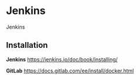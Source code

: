 # Jenkins
Jenkins 


## Installation

**Jenkins**
https://jenkins.io/doc/book/installing/

**GitLab** 
https://docs.gitlab.com/ee/install/docker.html

